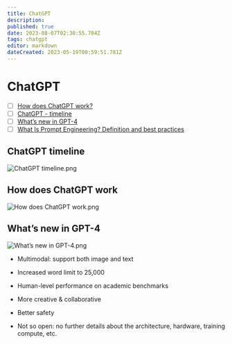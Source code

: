 ```yaml
---
title: ChatGPT
description: 
published: true
date: 2023-08-07T02:30:55.704Z
tags: chatgpt
editor: markdown
dateCreated: 2023-05-19T00:59:51.781Z
---
```


# ChatGPT
- [ ] [How does ChatGPT work?](https://blog.bytebytego.com/p/ep-44-how-does-chatgpt-work?utm_source=profile&utm_medium=reader2)
- [ ] [ChatGPT - timeline](https://blog.bytebytego.com/p/ep48-debugging-like-a-pro?lli=1&utm_source=profile&utm_medium=reader2)
- [ ] [What’s new in GPT-4](https://blog.bytebytego.com/p/ep-51-how-does-dns-work?utm_source=profile&utm_medium=reader2)
- [ ] [What Is Prompt Engineering? Definition and best practices](https://learningdaily.dev/what-is-prompt-engineering-definition-and-best-practices-10b6523c69d5)

## ChatGPT timeline
![ChatGPT timeline.png](http://192.168.25.60:8000/files/file_storage/2b55d1c4.png)

## How does ChatGPT work
![How does ChatGPT work.png](http://192.168.25.60:8000/files/file_storage/6b1c1971.png)

## What’s new in GPT-4
![What’s new in GPT-4.png](http://192.168.25.60:8000/files/file_storage/6b1c1971.png)
- Multimodal: support both image and text

- Increased word limit to 25,000

- Human-level performance on academic benchmarks

- More creative & collaborative

- Better safety

- Not so open: no further details about the architecture, hardware, training compute, etc.

